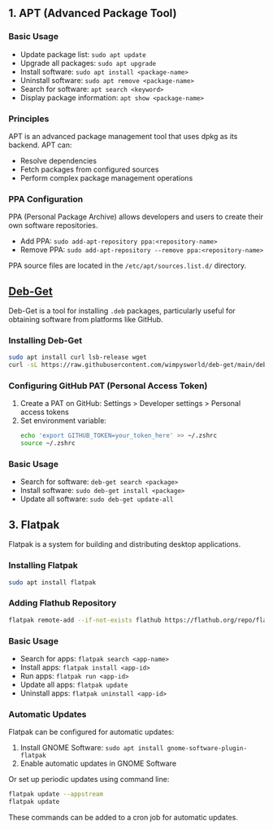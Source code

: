 

## 1. APT (Advanced Package Tool)

### Basic Usage

- Update package list: `sudo apt update`
- Upgrade all packages: `sudo apt upgrade`
- Install software: `sudo apt install <package-name>`
- Uninstall software: `sudo apt remove <package-name>`
- Search for software: `apt search <keyword>`
- Display package information: `apt show <package-name>`

### Principles
APT is an advanced package management tool that uses dpkg as its backend. APT can:
- Resolve dependencies
- Fetch packages from configured sources
- Perform complex package management operations

### PPA Configuration
PPA (Personal Package Archive) allows developers and users to create their own software repositories.

- Add PPA: `sudo add-apt-repository ppa:<repository-name>`
- Remove PPA: `sudo add-apt-repository --remove ppa:<repository-name>`

PPA source files are located in the `/etc/apt/sources.list.d/` directory.

## [Deb-Get](https://github.com/wimpysworld/deb-get)

Deb-Get is a tool for installing `.deb` packages, particularly useful for obtaining software from platforms like GitHub.

### Installing Deb-Get
```bash
sudo apt install curl lsb-release wget
curl -sL https://raw.githubusercontent.com/wimpysworld/deb-get/main/deb-get | sudo -E bash -s install deb-get
```

### Configuring GitHub PAT (Personal Access Token)
1. Create a PAT on GitHub: Settings > Developer settings > Personal access tokens
2. Set environment variable:
   ```bash
   echo 'export GITHUB_TOKEN=your_token_here' >> ~/.zshrc
   source ~/.zshrc
   ```

### Basic Usage
- Search for software: `deb-get search <package>`
- Install software: `sudo deb-get install <package>`
- Update all software: `sudo deb-get update-all`

## 3. Flatpak

Flatpak is a system for building and distributing desktop applications.

### Installing Flatpak
```bash
sudo apt install flatpak
```

### Adding Flathub Repository
```bash
flatpak remote-add --if-not-exists flathub https://flathub.org/repo/flathub.flatpakrepo
```

### Basic Usage
- Search for apps: `flatpak search <app-name>`
- Install apps: `flatpak install <app-id>`
- Run apps: `flatpak run <app-id>`
- Update all apps: `flatpak update`
- Uninstall apps: `flatpak uninstall <app-id>`

### Automatic Updates
Flatpak can be configured for automatic updates:
1. Install GNOME Software: `sudo apt install gnome-software-plugin-flatpak`
2. Enable automatic updates in GNOME Software

Or set up periodic updates using command line:
```bash
flatpak update --appstream
flatpak update
```
These commands can be added to a cron job for automatic updates.
